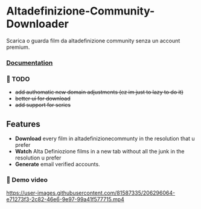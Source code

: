 # Altadefinizione-Community-Downloader
Scarica o guarda film da altadefinizione community senza un account premium.

### [Documentation](https://github.com/Bbalduzz/Altadefinizione-Community-Downloader/blob/main/utils/docs.md)

### 🧱 TODO
- ~~add authomatic new domain adjustments (ez im just to lazy to do it)~~
- ~~better ui for download~~
- ~~add support for series~~

## Features
- **Download** every film in altadefinizionecommunty in the resolution that u prefer
- **Watch** Alta Definiozione films in a new tab without all the junk in the resolution u prefer
- **Generate** email verified accounts.

### 🎥 Demo video
https://user-images.githubusercontent.com/81587335/206296064-e71273f3-2c82-46e6-9e97-99a41f577715.mp4

